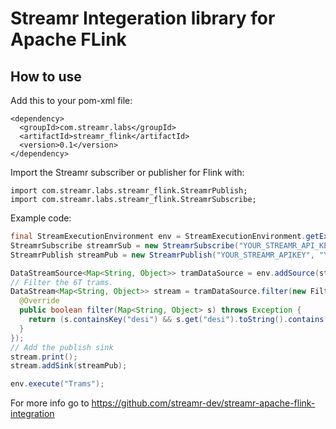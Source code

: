 #  Streamr Integeration library for Apache FLink
## How to use

Add this to your pom-xml file:
```
<dependency>
  <groupId>com.streamr.labs</groupId>
  <artifactId>streamr_flink</artifactId>
  <version>0.1</version>
</dependency>
```

Import the Streamr subscriber or publisher for Flink with:
```
import com.streamr.labs.streamr_flink.StreamrPublish;
import com.streamr.labs.streamr_flink.StreamrSubscribe;
```

Example code:
``` java
final StreamExecutionEnvironment env = StreamExecutionEnvironment.getExecutionEnvironment();
StreamrSubscribe streamrSub = new StreamrSubscribe("YOUR_STREAMR_API_KEY", "YOUR_SUB_STREAM_ID");
StreamrPublish streamPub = new StreamrPublish("YOUR_STREAMR_APIKEY", "YOUR_PUB_STREAM_ID");

DataStreamSource<Map<String, Object>> tramDataSource = env.addSource(streamrSub);
// Filter the 6T trams.
DataStream<Map<String, Object>> stream = tramDataSource.filter(new FilterFunction<Map<String, Object>>() {
  @Override
  public boolean filter(Map<String, Object> s) throws Exception {
    return (s.containsKey("desi") && s.get("desi").toString().contains("6"));
  }
});
// Add the publish sink
stream.print();
stream.addSink(streamPub);

env.execute("Trams");
```

For more info go to https://github.com/streamr-dev/streamr-apache-flink-integration